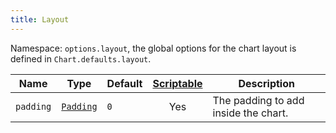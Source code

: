 ```yaml
---
title: Layout
---
```


Namespace: `options.layout`, the global options for the chart layout is defined in `Chart.defaults.layout`.

| Name | Type | Default | [Scriptable](../general/options.md#scriptable-options) | Description
| ---- | ---- | ------- | :----: | -----------
| `padding` | [`Padding`](../general/padding.md) | `0` | Yes | The padding to add inside the chart.
